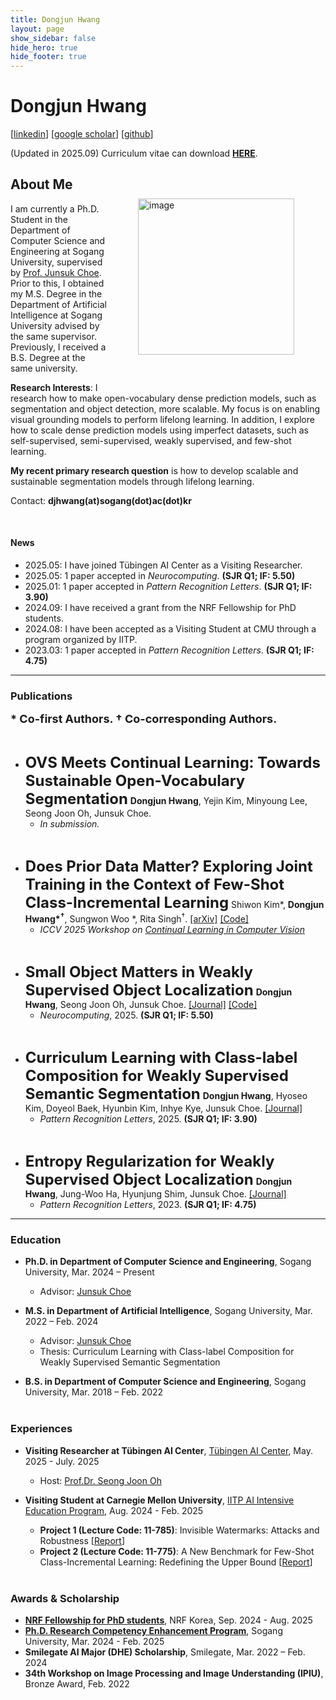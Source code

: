 ```yaml
---
title: Dongjun Hwang
layout: page
show_sidebar: false
hide_hero: true
hide_footer: true
---
```


# Dongjun Hwang
[<a href="https://www.linkedin.com/in/dongjun-hwang-985752203/">linkedin</a>] [<a href="https://scholar.google.com/citations?user=JlOEQwYAAAAJ&hl=ko">google scholar</a>] [<a href="https://github.com/dongjunhwang">github</a>]

(Updated in 2025.09)
Curriculum vitae can download <b><a href="https://drive.google.com/file/d/1LLiwZjPM9qDHAQ0gCpSXDhJM5bMjmRl9/view?usp=sharing">HERE</a></b>.

<img style="margin-right: 50px; margin-left: 50px; margin-bottom: 50px; margin-top: 50px;" align="right" src="img/dongjun.svg" alt="image" width="250" />

## About Me

<!-- <a href="https://github.com/dongjunhwang"><img style="margin-right: 5px; margin-bottom: 5px;" src="img/github.svg" alt="image" width="40" /></a> -->
<!-- <a href="https://www.linkedin.com/in/%EB%8F%99%EC%A4%80-%ED%99%A9-985752203/"><img style="margin-right: 5px; margin-bottom: 5px;" src="img/linkedin.svg" alt="image" width="40" /></a> -->
<!-- <a href="https://velog.io/@wbsl0427"><img style="margin-right: 5px; margin-bottom: 5px;" src="img/velog.svg" alt="image" width="40" /></a> -->

<!-- <b><a href="https://drive.google.com/file/d/15Z6ONVVo2iHMkHzuZ6z-MsQJ-LIROeHv/view?usp=sharing">Curriculum Vitae</a></b> -->

I am currently a Ph.D. Student in the Department of Computer Science and Engineering at Sogang University, supervised by <a href="https://sites.google.com/site/junsukchoe/"> Prof. Junsuk Choe</a>. Prior to this, I obtained my M.S. Degree in the Department of Artificial Intelligence at Sogang University advised by the same supervisor. Previously, I received a B.S. Degree at the same university.

**Research Interests**: I research how to make open-vocabulary dense prediction models, such as segmentation and object detection, more scalable. My focus is on enabling visual grounding models to perform lifelong learning. In addition, I explore how to scale dense prediction models using imperfect datasets, such as self-supervised, semi-supervised, weakly supervised, and few-shot learning.

**My recent primary research question** is how to develop scalable and sustainable segmentation models through lifelong learning.

Contact: <b>djhwang(at)sogang(dot)ac(dot)kr</b>

<br>

#### News

- 2025.05: I have joined Tübingen AI Center as a Visiting Researcher.
- 2025.05: 1 paper accepted in _Neurocomputing_. <b>(SJR Q1; IF: 5.50)</b>
- 2025.01: 1 paper accepted in _Pattern Recognition Letters_. <b>(SJR Q1; IF: 3.90)</b>
- 2024.09: I have received a grant from the NRF Fellowship for PhD students.
- 2024.08: I have been accepted as a Visiting Student at CMU through a program organized by IITP.
- 2023.03: 1 paper accepted in _Pattern Recognition Letters_. <b>(SJR Q1; IF: 4.75)</b>

---

### Publications
<b><font size="4">* Co-first Authors.  † Co-corresponding Authors.</font></b>

<br>

- <font size="5"><b>OVS Meets Continual Learning: Towards Sustainable Open-Vocabulary Segmentation</b></font>
<b>Dongjun Hwang</b>, Yejin Kim, Minyoung Lee, Seong Joon Oh, Junsuk Choe.
    - _In submission._

<br>

- <font size="5"><b>Does Prior Data Matter? Exploring Joint Training in the Context of Few-Shot Class-Incremental Learning</b></font>
Shiwon Kim*, <b>Dongjun Hwang*<sup>†</sup></b>, Sungwon Woo *, Rita Singh<sup>†</sup>. <a href="https://arxiv.org/abs/2503.10003">[arXiv]</a> <a href="https://github.com/shiwonkim/Joint_FSCIL">[Code]</a>
    - _ICCV 2025 Workshop on <a href="https://sites.google.com/view/clvision2025/overview?authuser=0">Continual Learning in Computer Vision</a>_

<br>

- <font size="5"><b>Small Object Matters in Weakly Supervised Object Localization</b></font>
<b>Dongjun Hwang</b>, Seong Joon Oh, Junsuk Choe. <a href="https://www.sciencedirect.com/science/article/pii/S092523122501166X?dgcid=coauthor">[Journal]</a> <a href="https://github.com/dongjunhwang/small_object_wsol">[Code]</a>
    - _Neurocomputing_, 2025. <b>(SJR Q1; IF: 5.50)</b>

<br>

- <font size="5"><b>Curriculum Learning with Class-label Composition for Weakly Supervised Semantic Segmentation</b></font>
<b>Dongjun Hwang</b>, Hyoseo Kim, Doyeol Baek, Hyunbin Kim, Inhye Kye, Junsuk Choe. <a href="https://www.sciencedirect.com/science/article/pii/S0167865524003714">[Journal]</a>
    - _Pattern Recognition Letters_, 2025. <b>(SJR Q1; IF: 3.90)</b>

<br>

- <font size="5"><b>Entropy Regularization for Weakly Supervised Object Localization</b></font>
<b>Dongjun Hwang</b>, Jung-Woo Ha, Hyunjung Shim, Junsuk Choe. <a href="https://www.sciencedirect.com/science/article/pii/S0167865523000831">[Journal]</a>
    - _Pattern Recognition Letters_, 2023. <b>(SJR Q1; IF: 4.75)</b>

---

### Education
- **Ph.D. in Department of Computer Science and Engineering**, Sogang University, Mar. 2024 – Present
    - Advisor: <a href="https://sites.google.com/site/junsukchoe/">Junsuk Choe</a>

- **M.S. in Department of Artificial Intelligence**, Sogang University, Mar. 2022 – Feb. 2024
    - Advisor: <a href="https://sites.google.com/site/junsukchoe/">Junsuk Choe</a>
    - Thesis: Curriculum Learning with Class-label Composition for Weakly Supervised Semantic Segmentation

- **B.S. in Department of Computer Science and Engineering**, Sogang University, Mar. 2018 – Feb. 2022
<br><br>

### Experiences
- **Visiting Researcher at Tübingen AI Center**, <a href="https://tuebingen.ai/">Tübingen AI Center</a>, May. 2025 - July. 2025
    - Host:  <a href="https://coallaoh.github.io/">Prof.Dr. Seong Joon Oh</a>

- **Visiting Student at Carnegie Mellon University**, <a href="https://www.msit.go.kr/bbs/view.do?sCode=user&mId=129&mPid=224&pageIndex=&bbsSeqNo=100&nttSeqNo=3178606&searchOpt=ALL&searchTxt=">IITP AI Intensive Education Program</a>, Aug. 2024 - Feb. 2025
    - **Project 1 (Lecture Code: 11-785)**: Invisible Watermarks: Attacks and Robustness [<a href="https://arxiv.org/abs/2412.12511">Report</a>]
    - **Project 2 (Lecture Code: 11-775)**: A New Benchmark for Few-Shot Class-Incremental Learning: Redefining the Upper Bound [<a href="https://arxiv.org/abs/2503.10003">Report</a>]
<br><br>

### Awards & Scholarship
- <a href="https://www.nrf.re.kr/biz/info/info/view?menu_no=378&biz_no=416">**NRF Fellowship for PhD students**</a>, NRF Korea, Sep. 2024 - Aug. 2025
- <a href="https://gradsch.sogang.ac.kr/front/cmsboardview.do?siteId=gradsch&bbsConfigFK=404&pkid=904933">**Ph.D. Research Competency Enhancement Program**</a>, Sogang University, Mar. 2024 - Feb. 2025 
- **Smilegate AI Major (DHE) Scholarship**, Smilegate, Mar. 2022 – Feb. 2024
- **34th Workshop on Image Processing and Image Understanding (IPIU)**, Bronze Award, Feb. 2022
<br><br>
